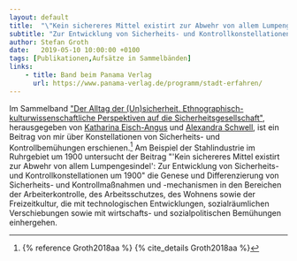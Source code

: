 ```yaml
---
layout: default
title:  "\"Kein sichereres Mittel existirt zur Abwehr von allem Lumpengesindel\""
subtitle: "Zur Entwicklung von Sicherheits- und Kontrollkonstellationen um 1900"
author: Stefan Groth
date:   2019-05-10 10:00:00 +0100
tags: [Publikationen,Aufsätze in Sammelbänden]
links:
    - title: Band beim Panama Verlag
      url: https://www.panama-verlag.de/programm/stadt-erfahren/
---
```

Im Sammelband ["Der Alltag der (Un)sicherheit. Ethnographisch-kulturwissenschaftliche Perspektiven auf die Sicherheitsgesellschaft"](https://www.panama-verlag.de/programm/stadt-erfahren/), herausgegeben von [Katharina Eisch-Angus](https://homepage.uni-graz.at/de/katharina.eisch-angus/) und [Alexandra Schwell](https://www.aau.at/team/schwell-alexandra/), ist ein Beitrag von mir über Konstellationen von Sicherheits- und Kontrollbemühungen erschienen.[^1] Am Beispiel der Stahlindustrie im Ruhrgebiet um 1900 untersucht der Beitrag "'Kein sichereres Mittel existirt zur Abwehr von allem Lumpengesindel': Zur Entwicklung von Sicherheits- und Kontrollkonstellationen um 1900" die Genese und Differenzierung von Sicherheits- und Kontrollmaßnahmen und -mechanismen in den Bereichen der Arbeiterkontrolle, des Arbeitsschutzes, des Wohnens sowie der Freizeitkultur,  die mit technologischen Entwicklungen, sozialräumlichen Verschiebungen sowie mit wirtschafts- und sozialpolitischen Bemühungen einhergehen. 

[^1]: {% reference Groth2018aa %} {% cite_details Groth2018aa %}
